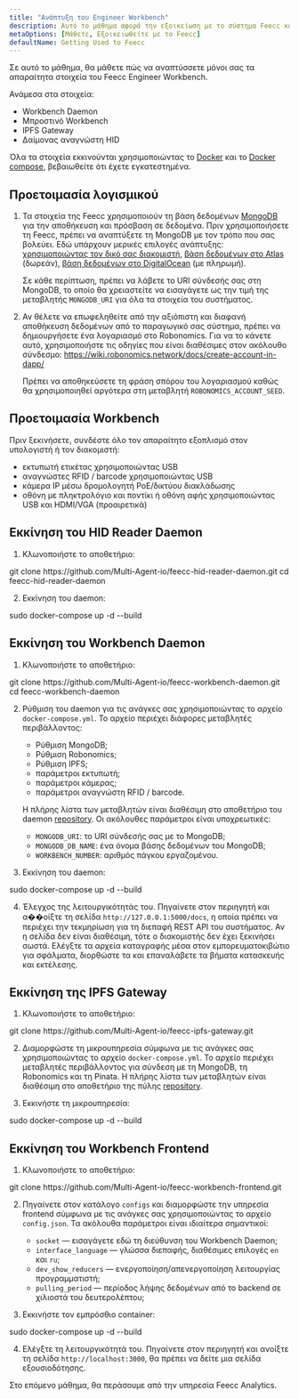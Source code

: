 ```yaml
---
title: "Ανάπτυξη του Engineer Workbench"
description: Αυτό το μάθημα αφορά την εξοικείωση με το σύστημα Feecc και όλα τα στοιχεία του.
metaOptions: [Μάθετε, Εξοικειωθείτε με το Feecc]
defaultName: Getting Used to Feecc
---
```


<RoboAcademyText fWeight="500">
Σε αυτό το μάθημα, θα μάθετε πώς να αναπτύσσετε μόνοι σας τα απαραίτητα στοιχεία του Feecc Engineer Workbench.
</RoboAcademyText>

Ανάμεσα στα στοιχεία:

- Workbench Daemon
- Μπροστινό Workbench
- IPFS Gateway
- Δαίμονας αναγνώστη HID

Όλα τα στοιχεία εκκινούνται χρησιμοποιώντας το [Docker](https://docs.docker.com/engine/install/ubuntu/) και το [Docker compose](https://docs.docker.com/compose/), βεβαιωθείτε ότι έχετε εγκατεστημένα.

## Προετοιμασία λογισμικού

1. Τα στοιχεία της Feecc χρησιμοποιούν τη βάση δεδομένων [MongoDB](https://www.mongodb.com/) για την αποθήκευση και πρόσβαση σε δεδομένα. Πριν χρησιμοποιήσετε τη Feecc, πρέπει να αναπτύξετε τη MongoDB με τον τρόπο που σας βολεύει. Εδώ υπάρχουν μερικές επιλογές ανάπτυξης: [χρησιμοποιώντας τον δικό σας διακομιστή](https://www.mongodb.com/try/download/community), [βάση δεδομένων στο Atlas](https://www.mongodb.com/atlas) (δωρεάν), [βάση δεδομένων στο DigitalOcean](https://www.digitalocean.com/products/managed-databases-mongodb) (με πληρωμή). 
    
    Σε κάθε περίπτωση, πρέπει να λάβετε το URI σύνδεσής σας στη MongoDB, το οποίο θα χρειαστείτε να εισαγάγετε ως την τιμή της μεταβλητής `MONGODB_URI` για όλα τα στοιχεία του συστήματος.
    
2. Αν θέλετε να επωφεληθείτε από την αξιόπιστη και διαφανή αποθήκευση δεδομένων από το παραγωγικό σας σύστημα, πρέπει να δημιουργήσετε ένα λογαριασμό στο Robonomics. Για να το κάνετε αυτό, χρησιμοποιήστε τις οδηγίες που είναι διαθέσιμες στον ακόλουθο σύνδεσμο: https://wiki.robonomics.network/docs/create-account-in-dapp/
    
    Πρέπει να αποθηκεύσετε τη φράση σπόρου του λογαριασμού καθώς θα χρησιμοποιηθεί αργότερα στη μεταβλητή `ROBONOMICS_ACCOUNT_SEED`.

## Προετοιμασία Workbench

Πριν ξεκινήσετε, συνδέστε όλο τον απαραίτητο εξοπλισμό στον υπολογιστή ή τον διακομιστή:

- εκτυπωτή ετικέτας χρησιμοποιώντας USB
- αναγνώστες RFID / barcode χρησιμοποιώντας USB
- κάμερα IP μέσω δρομολογητή PoE/δικτύου διακλάδωσης
- οθόνη με πληκτρολόγιο και ποντίκι ή οθόνη αφής χρησιμοποιώντας USB και HDMI/VGA (προαιρετικά)

## Εκκίνηση του HID Reader Daemon

1. Κλωνοποιήστε το αποθετήριο:

<LessonCodeWrapper language="bash" codeClass="big-code">
git clone https://github.com/Multi-Agent-io/feecc-hid-reader-daemon.git
cd feecc-hid-reader-daemon
</LessonCodeWrapper>

2. Εκκίνηση του daemon:

<LessonCodeWrapper language="bash">
sudo docker-compose up -d --build
</LessonCodeWrapper>

## Εκκίνηση του Workbench Daemon

1. Κλωνοποιήστε το αποθετήριο:

<LessonCodeWrapper language="bash" codeClass="big-code">
git clone https://github.com/Multi-Agent-io/feecc-workbench-daemon.git
cd feecc-workbench-daemon
</LessonCodeWrapper>

2. Ρύθμιση του daemon για τις ανάγκες σας χρησιμοποιώντας το αρχείο `docker-compose.yml`. Το αρχείο περιέχει διάφορες μεταβλητές περιβάλλοντος:

    - Ρύθμιση MongoDB;
    - Ρύθμιση Robonomics;
    - Ρύθμιση IPFS;
    - παράμετροι εκτυπωτή;
    - παράμετροι κάμερας;
    - παράμετροι αναγνώστη RFID / barcode.
    
    Η πλήρης λίστα των μεταβλητών είναι διαθέσιμη στο αποθετήριο του daemon [repository](https://github.com/Multi-Agent-io/feecc-workbench-daemon). Οι ακόλουθες παράμετροι είναι υποχρεωτικές:
    
    - `MONGODB_URI`: το URI σύνδεσής σας με το MongoDB;
    - `MONGODB_DB_NAME`: ένα όνομα βάσης δεδομένων του MongoDB;
    - `WORKBENCH_NUMBER`: αριθμός πάγκου εργαζομένου.

3. Εκκίνηση του daemon:

<LessonCodeWrapper language="bash">
sudo docker-compose up -d --build
</LessonCodeWrapper>

4. Έλεγχος της λειτουργικότητάς του. Πηγαίνετε στον περιηγητή και α��οίξτε τη σελίδα `http://127.0.0.1:5000/docs`, η οποία πρέπει να περιέχει την τεκμηρίωση για τη διεπαφή REST API του συστήματος. Αν η σελίδα δεν είναι διαθέσιμη, τότε ο διακομιστής δεν έχει ξεκινήσει σωστά. Ελέγξτε τα αρχεία καταγραφής μέσα στον εμπορευματοκιβώτιο για σφάλματα, διορθώστε τα και επαναλάβετε τα βήματα κατασκευής και εκτέλεσης.

## Εκκίνηση της IPFS Gateway

1. Κλωνοποιήστε το αποθετήριο:

<LessonCodeWrapper language="bash" codeClass="big-code">
git clone https://github.com/Multi-Agent-io/feecc-ipfs-gateway.git
</LessonCodeWrapper>


2. Διαμορφώστε τη μικρουπηρεσία σύμφωνα με τις ανάγκες σας χρησιμοποιώντας το αρχείο `docker-compose.yml`. Το αρχείο περιέχει μεταβλητές περιβάλλοντος για σύνδεση με τη MongoDB, τη Robonomics και τη Pinata. Η πλήρης λίστα των μεταβλητών είναι διαθέσιμη στο αποθετήριο της πύλης [repository](https://github.com/Multi-Agent-io/feecc-ipfs-gateway).

3. Εκκινήστε τη μικρουπηρεσία:

<LessonCodeWrapper language="bash">
sudo docker-compose up -d --build
</LessonCodeWrapper>

## Εκκίνηση του Workbench Frontend

1. Κλωνοποιήστε το αποθετήριο:

<LessonCodeWrapper language="bash">
git clone https://github.com/Multi-Agent-io/feecc-workbench-frontend.git
</LessonCodeWrapper>

2. Πηγαίνετε στον κατάλογο `configs` και διαμορφώστε την υπηρεσία frontend σύμφωνα με τις ανάγκες σας χρησιμοποιώντας το αρχείο `config.json`. Τα ακόλουθα παράμετροι είναι ιδιαίτερα σημαντικοί:
    - `socket` — εισαγάγετε εδώ τη διεύθυνση του Workbench Daemon;
    - `interface_language` — γλώσσα διεπαφής, διαθέσιμες επιλογές `en` και `ru`;
    - `dev_show_reducers` — ενεργοποίηση/απενεργοποίηση λειτουργίας προγραμματιστή;
    - `pulling_period` — περίοδος λήψης δεδομένων από το backend σε χιλιοστά του δευτερολέπτου;

3. Εκκινήστε τον εμπρόσθιο container:

<LessonCodeWrapper language="bash">
sudo docker-compose up -d --build
</LessonCodeWrapper>

4. Ελέγξτε τη λειτουργικότητά του. Πηγαίνετε στον περιηγητή και ανοίξτε τη σελίδα `http://localhost:3000`, θα πρέπει να δείτε μια σελίδα εξουσιοδότησης.

<RoboAcademyText fWeight="500">
Στο επόμενο μάθημα, θα περάσουμε από την υπηρεσία Feecc Analytics.
</RoboAcademyText>